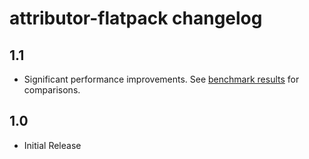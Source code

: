 # attributor-flatpack changelog

## 1.1

* Significant performance improvements. See [benchmark results](benchmark/output.txt) for comparisons.

## 1.0

* Initial Release
